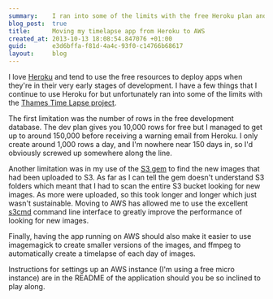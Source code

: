 ```yaml
---
summary:    I ran into some of the limits with the free Heroku plan and moved the app to AWS
blog_post:  true
title:      Moving my timelapse app from Heroku to AWS
created_at: 2013-10-13 18:08:54.847076 +01:00
guid:       e3d6bffa-f81d-4a4c-93f0-c14766b68617
layout:     blog
---
```

I love [Heroku](https://www.heroku.com/) and tend to use the free resources to deploy apps when they're in their very early stages of development. I have a few things that I continue to use Heroku for but unfortunately ran into some of the limits with the [Thames Time Lapse project](https://github.com/chrisroos/thames-time-lapse).

The first limitation was the number of rows in the free development database. The dev plan gives you 10,000 rows for free but I managed to get up to around 150,000 before receiving a warning email from Heroku. I only create around 1,000 rows a day, and I'm nowhere near 150 days in, so I'd obviously screwed up somewhere along the line.

Another limitation was in my use of the [S3 gem](http://rubygems.org/gems/s3) to find the new images that had been uploaded to S3. As far as I can tell the gem doesn't understand S3 folders which meant that I had to scan the entire S3 bucket looking for new images. As more were uploaded, so this took longer and longer which just wasn't sustainable. Moving to AWS has allowed me to use the excellent [s3cmd](http://s3tools.org/s3cmd) command line interface to greatly improve the performance of looking for new images.

Finally, having the app running on AWS should also make it easier to use imagemagick to create smaller versions of the images, and ffmpeg to automatically create a timelapse of each day of images.

Instructions for settings up an AWS instance (I'm using a free micro instance) are in the README of the application should you be so inclined to play along.

